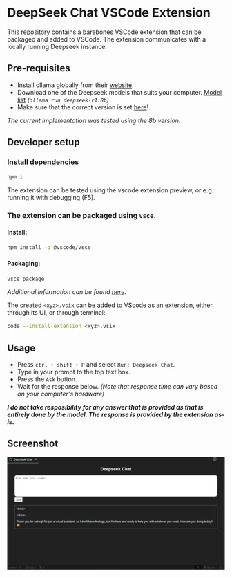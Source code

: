 # DeepSeek Chat VSCode Extension

This repository contains a barebones VSCode extension that can be packaged and added to VSCode.
The extension communicates with a locally running Deepseek instance.

## Pre-requisites

- Install ollama globally from their [website](https://ollama.com/).
- Download one of the Deepseek models that suits your computer. [Model list](https://ollama.com/library/deepseek-r1)
  _(`ollama run deepseek-r1:8b`)_
- Make sure that the correct version is set [here](./src/extension.ts#L19)!

_The current implementation was tested using the 8b version._

## Developer setup

### Install dependencies

```bash
npm i
```

The extension can be tested using the vscode extension preview, or e.g. running it with debugging (F5).

### The extension can be packaged using `vsce`.

#### Install:

```bash
npm install -g @vscode/vsce
```

#### Packaging:

```bash
vsce package
```

_Additional information can be found [here](https://code.visualstudio.com/api/working-with-extensions/publishing-extension#packaging-extensions)._

The created `<xyz>.vsix` can be added to VScode as an extension, either through its UI, or through terminal:

```bash
code --install-extension <xyz>.vsix
```

## Usage

- Press `ctrl + shift + P` and select `Run: Deepseek Chat`.
- Type in your prompt to the top text box.
- Press the `Ask` button.
- Wait for the response below. _(Note that response time can vary based on your computer's hardware)_

**_I do not take resposibility for any answer that is provided as that is entirely done by the model.
The response is provided by the extension as-is._**

## Screenshot

![screen](./assets/interface.png)
